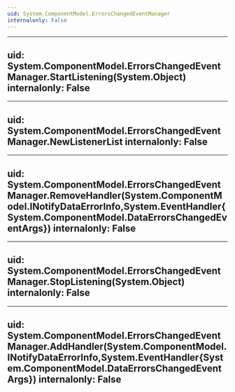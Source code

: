 ```yaml
---
uid: System.ComponentModel.ErrorsChangedEventManager
internalonly: False
---
```


---
uid: System.ComponentModel.ErrorsChangedEventManager.StartListening(System.Object)
internalonly: False
---

---
uid: System.ComponentModel.ErrorsChangedEventManager.NewListenerList
internalonly: False
---

---
uid: System.ComponentModel.ErrorsChangedEventManager.RemoveHandler(System.ComponentModel.INotifyDataErrorInfo,System.EventHandler{System.ComponentModel.DataErrorsChangedEventArgs})
internalonly: False
---

---
uid: System.ComponentModel.ErrorsChangedEventManager.StopListening(System.Object)
internalonly: False
---

---
uid: System.ComponentModel.ErrorsChangedEventManager.AddHandler(System.ComponentModel.INotifyDataErrorInfo,System.EventHandler{System.ComponentModel.DataErrorsChangedEventArgs})
internalonly: False
---
